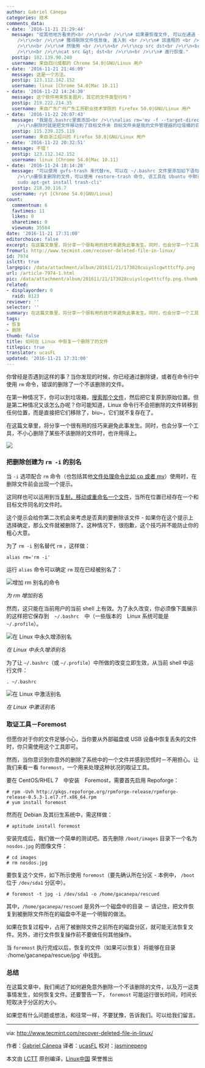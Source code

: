 ```yaml
---
author: Gabriel Cánepa
categories: 技术
comments_data:
- date: '2016-11-21 21:29:44'
  message: "從其他地方看來的<br />\r\n<br />\r\n# 如果要恢復文件, 可以在通過 <br />\r\n<br />\r\nlsof<br
    />\r\n<br />\r\n# 獲得刪除文件信息後, 進入到 <br />\r\n# 該進程的 <br />\r\n<br />\r\n/proc/PID/fd<br
    />\r\n<br />\r\n# 然後用 <br />\r\n<br />\r\ncp src dst<br />\r\n<br />\r\n# 或<br
    />\r\n<br />\r\ncat src &gt; dst<br />\r\n<br />\r\n# 進行恢復."
  postip: 182.139.90.240
  username: 来自四川成都的 Chrome 54.0|GNU/Linux 用户
- date: '2016-11-21 21:46:09'
  message: 这是一个方法。
  postip: 123.112.142.152
  username: linux [Chrome 54.0|Mac 10.11]
- date: '2016-11-22 14:24:30'
  message: 这个软件用来恢复图片，其它的文件类型行吗？
  postip: 219.222.214.35
  username: 来自广东广州广东工贸职业技术学院的 Firefox 50.0|GNU/Linux 用户
- date: '2016-11-22 20:07:43'
  message: "我是在.bashrc里面添加<br />\r\nalias rm='mv -f --target-directory=/home/levin/.local/share/Trash/files/<br
    />\r\n删除时就是把文件移动到了目标文件夹 目标文件夹是我的文件管理器的垃圾桶的目标位置。"
  postip: 115.239.225.119
  username: 来自浙江绍兴的 Firefox 50.0|GNU/Linux 用户
- date: '2016-11-22 20:32:51'
  message: 不错！
  postip: 123.112.142.152
  username: linux [Chrome 54.0|Mac 10.11]
- date: '2016-11-24 18:14:28'
  message: "可以使用 gvfs-trash 来代替rm, 可以在 ~/.bashrc 文件里添加如下语句:<br />\r\nalias rm=&quot;gvfs-trash&quot;<br
    />\r\n要恢复删除的文件，可以使用 restore-trash 命令, 该工具在 Ubuntu 中默认没有安装，可以执行下面的命令安装:<br />\r\n$
    sudo apt-get install trash-cli"
  postip: 218.30.116.7
  username: ryt [Chrome 54.0|GNU/Linux]
count:
  commentnum: 6
  favtimes: 11
  likes: 0
  sharetimes: 0
  viewnum: 35564
date: '2016-11-21 17:31:00'
editorchoice: false
excerpt: 在这篇文章里，将分享一个很有用的技巧来避免此事发生。同时，也会分享一个工具，不小心删除了某些不该删除的文件时，也许用得上。
fromurl: http://www.tecmint.com/recover-deleted-file-in-linux/
id: 7974
islctt: true
largepic: /data/attachment/album/201611/21/173028cuiyslcgwtttcffp.png
url: /article-7974-1.html
pic: /data/attachment/album/201611/21/173028cuiyslcgwtttcffp.png.thumb.jpg
related:
- displayorder: 0
  raid: 8123
reviewer: ''
selector: ''
summary: 在这篇文章里，将分享一个很有用的技巧来避免此事发生。同时，也会分享一个工具，不小心删除了某些不该删除的文件时，也许用得上。
tags:
- 恢复
- 删除
thumb: false
title: 如何在 Linux 中恢复一个删除了的文件
titlepic: true
translator: ucasFL
updated: '2016-11-21 17:31:00'
---
```


你曾经是否遇到这样的事？当你发现的时候，你已经通过删除键，或者在命令行中使用 `rm` 命令，错误的删除了一个不该删除的文件。


在第一种情况下，你可以到垃圾箱，[搜索那个文件](http://www.tecmint.com/linux-find-command-to-search-multiple-filenames-extensions/)，然后把它复原到原始位置。但是第二种情况又该怎么办呢？你可能知道，Linux 命令行不会把删除的文件转移到任何位置，而是直接把它们移除了，biu~，它们就不复存在了。


在这篇文章里，将分享一个很有用的技巧来避免此事发生。同时，也会分享一个工具，不小心删除了某些不该删除的文件时，也许用得上。


![](/data/attachment/album/201611/21/173028cuiyslcgwtttcffp.png)


### 把删除创建为 `rm -i` 的别名


当 `-i` 选项配合 `rm` 命令（也包括其他[文件处理命令比如 cp 或者 mv](http://www.tecmint.com/progress-monitor-check-progress-of-linux-commands/)）使用时，在删除文件前会出现一个提示。


这同样也可以运用到当[复制，移动或重命名一个文件](http://www.tecmint.com/rename-multiple-files-in-linux/)，当所在位置已经存在一个和目标文件同名的文件时。


这个提示会给你第二次机会来考虑是否真的要删除该文件 - 如果你在这个提示上选择确定，那么文件就被删除了。这种情况下，很抱歉，这个技巧并不能防止你的粗心大意。


为了 `rm -i` 别名替代 `rm` ，这样做：



```
alias rm='rm -i'

```

运行 `alias` 命令可以确定 `rm` 现在已经被别名了：


![增加 rm 别名的命令](/data/attachment/album/201611/21/173116rtvjzm9781fdtt1b.png)


*为 rm 增加别名*


然而，这只能在当前用户的当前 shell 上有效。为了永久改变，你必须像下面展示的这样把它保存到　`~/.bashrc`　中（一些版本的　Linux 系统可能是　`~/.profile`）。


![在 Linux 中永久增添别名](/data/attachment/album/201611/21/173116ov411vtdfs7m4a4u.png)


*在 Linux 中永久增添别名*


为了让 `~/.bashrc`（或 `~/.profile`）中所做的改变立即生效，从当前 shell 中运行文件：



```
. ~/.bashrc

```

![在 Linux 中激活别名](/data/attachment/album/201611/21/173117md1voc8siyedojzz.png)


*在 Linux 中激活别名*


### 取证工具－Foremost


但愿你对于你的文件足够小心，当你要从外部磁盘或 USB 设备中恢复丢失的文件时，你只需使用这个工具即可。


然而，当你意识到你意外的删除了系统中的一个文件并感到恐慌时－不用担心。让我们来看一看 `foremost`，一个用来处理这种状况的取证工具。


要在 CentOS/RHEL 7　中安装　Foremost，需要首先启用 Repoforge：



```
# rpm -Uvh http://pkgs.repoforge.org/rpmforge-release/rpmforge-release-0.5.3-1.el7.rf.x86_64.rpm
# yum install foremost

```

然而在 Debian 及其衍生系统中，需这样做：



```
# aptitude install foremost

```

安装完成后，我们做一个简单的测试吧。首先删除 `/boot/images` 目录下一个名为 `nosdos.jpg` 的图像文件：



```
# cd images
# rm nosdos.jpg

```

要恢复这个文件，如下所示使用 `foremost`（要先确认所在分区 - 本例中， `/boot` 位于 `/dev/sda1` 分区中）。



```
# foremost -t jpg -i /dev/sda1 -o /home/gacanepa/rescued

```

其中，`/home/gacanepa/rescued` 是另外一个磁盘中的目录 － 请记住，把文件恢复到被删除文件所在的磁盘中不是一个明智的做法。


如果在恢复过程中，占用了被删除文件之前所在的磁盘分区，就可能无法恢复文件。另外，进行文件恢复操作前不要做任何其他操作。


当 `foremost` 执行完成以后，恢复的文件（如果可以恢复）将能够在目录 ·/home/gacanepa/rescue/jpg` 中找到。


### 总结


在这篇文章中，我们阐述了如何避免意外删除一个不该删除的文件，以及万一这类事情发生，如何恢复文件。还要警告一下， `foremost` 可能运行很长时间，时间长短取决于分区的大小。


如果您有什么问题或想法，和往常一样，不要犹豫，告诉我们。可以给我们留言。




---


via: <http://www.tecmint.com/recover-deleted-file-in-linux/>


作者：[Gabriel Cánepa](http://www.tecmint.com/author/gacanepa/) 译者：[ucasFL](https://github.com/ucasFL) 校对：[jasminepeng](https://github.com/jasminepeng)


本文由 [LCTT](https://github.com/LCTT/TranslateProject) 原创编译，[Linux中国](https://linux.cn/) 荣誉推出